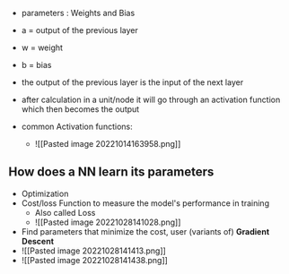 - parameters : Weights and Bias
- a = output of the previous layer
- w = weight
- b = bias

- the output of the previous layer is the input of the next layer
- after calculation in a unit/node it will go through an activation function which then becomes the output
- common Activation functions:
	- ![[Pasted image 20221014163958.png]]




## How does a NN learn its parameters
- Optimization
- Cost/loss Function to measure the model's performance in training
	- Also called Loss
	- ![[Pasted image 20221028141028.png]]
- Find parameters that minimize the cost, user (variants of) **Gradient Descent**
- ![[Pasted image 20221028141413.png]]
- ![[Pasted image 20221028141438.png]]